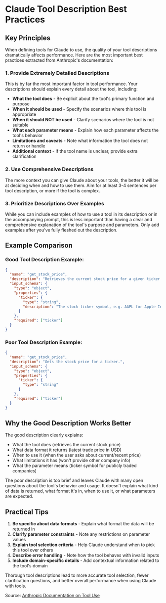 # Claude Tool Description Best Practices

## Key Principles

When defining tools for Claude to use, the quality of your tool descriptions dramatically affects performance. Here are the most important best practices extracted from Anthropic's documentation:

### 1. Provide Extremely Detailed Descriptions

This is by far the most important factor in tool performance. Your descriptions should explain every detail about the tool, including:

- **What the tool does** - Be explicit about the tool's primary function and purpose
- **When it should be used** - Specify the scenarios where this tool is appropriate
- **When it should NOT be used** - Clarify scenarios where the tool is not suitable
- **What each parameter means** - Explain how each parameter affects the tool's behavior
- **Limitations and caveats** - Note what information the tool does not return or handle
- **Additional context** - If the tool name is unclear, provide extra clarification

### 2. Use Comprehensive Descriptions

The more context you can give Claude about your tools, the better it will be at deciding when and how to use them. Aim for at least 3-4 sentences per tool description, or more if the tool is complex.

### 3. Prioritize Descriptions Over Examples

While you can include examples of how to use a tool in its description or in the accompanying prompt, this is less important than having a clear and comprehensive explanation of the tool's purpose and parameters. Only add examples after you've fully fleshed out the description.

## Example Comparison

### Good Tool Description Example:

```json
{
  "name": "get_stock_price",
  "description": "Retrieves the current stock price for a given ticker symbol. The ticker symbol must be a valid symbol for a publicly traded company on a major US stock exchange like NYSE or NASDAQ. The tool will return the latest trade price in USD. It should be used when the user asks about the current or most recent price of a specific stock. It will not provide any other information about the stock or company.",
  "input_schema": {
    "type": "object",
    "properties": {
      "ticker": {
        "type": "string",
        "description": "The stock ticker symbol, e.g. AAPL for Apple Inc."
      }
    },
    "required": ["ticker"]
  }
}
```

### Poor Tool Description Example:

```json
{
  "name": "get_stock_price",
  "description": "Gets the stock price for a ticker.",
  "input_schema": {
    "type": "object",
    "properties": {
      "ticker": {
        "type": "string"
      }
    },
    "required": ["ticker"]
  }
}
```

## Why the Good Description Works Better

The good description clearly explains:
- What the tool does (retrieves the current stock price)
- What data format it returns (latest trade price in USD)
- When to use it (when the user asks about current/recent price)
- What limitations it has (won't provide other company info)
- What the parameter means (ticker symbol for publicly traded companies)

The poor description is too brief and leaves Claude with many open questions about the tool's behavior and usage. It doesn't explain what kind of data is returned, what format it's in, when to use it, or what parameters are expected.

## Practical Tips

1. **Be specific about data formats** - Explain what format the data will be returned in
2. **Clarify parameter constraints** - Note any restrictions on parameter values
3. **Explain tool selection criteria** - Help Claude understand when to pick this tool over others
4. **Describe error handling** - Note how the tool behaves with invalid inputs
5. **Include domain-specific details** - Add contextual information related to the tool's domain

Thorough tool descriptions lead to more accurate tool selection, fewer clarification questions, and better overall performance when using Claude with tools.

Source: [Anthropic Documentation on Tool Use](https://docs.anthropic.com/en/docs/build-with-claude/tool-use/overview#example-poor-tool-description)